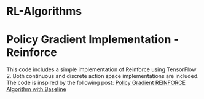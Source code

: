 # RL-Algorithms
# Policy Gradient Implementation - Reinforce
This code includes a simple implementation of Reinforce using TensorFlow 2. Both continuous and discrete action space implementations are included.  The code is  inspired by the following post: [Policy Gradient REINFORCE Algorithm with Baseline](https://towardsdatascience.com/policy-gradient-reinforce-algorithm-with-baseline-e95ace11c1c4)
